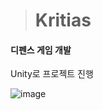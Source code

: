 > # Kritias
#### 디펜스 게임 개발

Unity로 프로젝트 진행

![image](https://user-images.githubusercontent.com/90146746/144069588-16174df3-4c5a-4b2a-963f-0c13f6289ac7.png)
